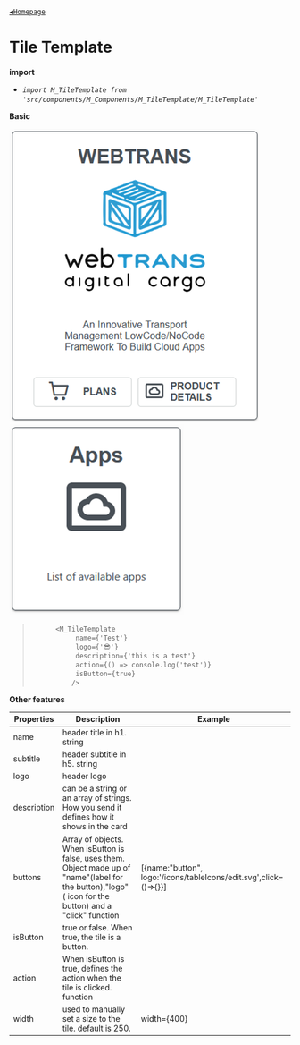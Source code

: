 [`◀️Homepage`](../../../README.md)

# **Tile Template** 


**import**
- *`import M_TileTemplate from 'src/components/M_Components/M_TileTemplate/M_TileTemplate'`*

**Basic**

![Alt text](../../../public/README/images/tileTemplateBig.png)
![Alt text](../../../public/README/images/tileTemplateSmall.png)

>           <M_TileTemplate
>                name={'Test'}
>                logo={'😎'}
>                description={'this is a test'}
>                action={() => console.log('test')}
>                isButton={true}
>               />

**Other features**

| Properties  	| Description                                                                                                                                               	| Example                                                           	|
|-------------	|-----------------------------------------------------------------------------------------------------------------------------------------------------------	|-------------------------------------------------------------------	|
| name        	| header title in h1. string                                                                                                                                	|                                                                   	|
| subtitle    	| header subtitle in h5. string                                                                                                                             	|                                                                   	|
| logo        	| header logo                                                                                                                                               	|                                                                   	|
| description 	| can be a string or an array of strings. How you send it defines how it shows in the card                                                                  	|                                                                   	|
| buttons     	| Array of objects. When isButton is false, uses them.  Object made up of "name"(label for the button),"logo" ( icon for the button) and a "click" function 	| [{name:"button", logo:'/icons/tableIcons/edit.svg',click=()=>{}}] 	|
| isButton    	| true or false. When true, the tile is a button.                                                                                                           	|                                                                   	|
| action      	| When isButton is true, defines the action when the tile is clicked. function                                                                              	|                                                                   	|
| width       	| used to manually set a size to the tile. default is 250.                                                                                                  	| width={400}                                                       	|
